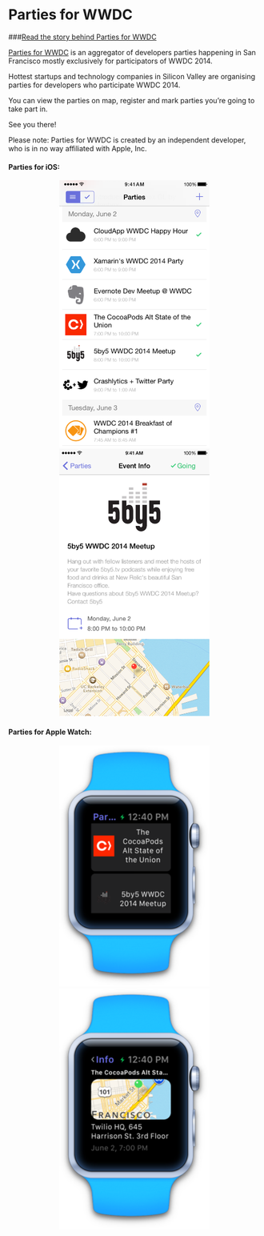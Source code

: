 Parties for WWDC
====

###[Read the story behind Parties for WWDC](https://medium.com/p/86d13d4cad7d)


[Parties for WWDC](https://itunes.apple.com/us/app/parties-for-wwdc/id879924066?mt=8) is an aggregator of developers parties happening in San Francisco mostly exclusively for participators of WWDC 2014. 

Hottest startups and technology companies in Silicon Valley are organising parties for developers who participate WWDC 2014. 

You can view the parties on map, register and mark parties you’re going to take part in. 

See you there! 

Please note: Parties for WWDC is created by an independent developer, who is in no way affiliated with Apple, Inc.

#### Parties for iOS:
<p align="center">
  <img src="/Assets/screen1-6.png?raw=true" alt="Parties for iOS" width="300"/>
  <img src="/Assets/screen2-6.png?raw=true" alt="Parties for iOS" width="300"/>
</p>

#### Parties for Apple Watch:
<p align="center">
  <img src="/Assets/watch1.png?raw=true" alt="Parties for Apple Watch" width="300"/>
  <img src="/Assets/watch2.png?raw=true" alt="Parties for Apple Watch" width="300"/>
</p>

